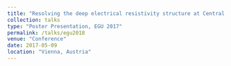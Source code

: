```yaml
---
title: "Resolving the deep electrical resistivity structure at Central Pontides, Northern Turkey by three-dimensional magnetotelluric modeling."
collection: talks
type: "Poster Presentation, EGU 2017"
permalink: /talks/egu2018
venue: "Conference"
date: 2017-05-09
location: "Vienna, Austria"
---
```

